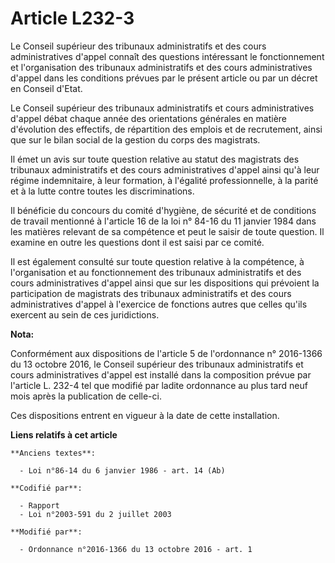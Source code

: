 # Article L232-3

Le  Conseil supérieur des tribunaux administratifs et des cours  administratives d'appel connaît des questions intéressant le
fonctionnement et l'organisation des tribunaux administratifs et des  cours administratives d'appel dans les conditions
prévues par le présent  article ou par un décret en Conseil d'Etat. 

Le  Conseil supérieur des tribunaux administratifs et cours administratives  d'appel débat chaque année des orientations
générales en matière  d'évolution des effectifs, de répartition des emplois et de recrutement,  ainsi que sur le bilan social
de la gestion du corps des magistrats. 

Il émet un avis sur toute question relative au statut des magistrats  des tribunaux administratifs et des cours
administratives d'appel ainsi  qu'à leur régime indemnitaire, à leur formation, à l'égalité  professionnelle, à la parité et
à la lutte contre toutes les  discriminations. 

Il bénéficie du concours du comité d'hygiène, de sécurité et de conditions de travail mentionné à l'article 16 de la loi n°
84-16 du 11 janvier 1984 dans  les matières relevant de sa compétence et peut le saisir de toute  question. Il examine en
outre les questions dont il est saisi par ce  comité. 

Il est également consulté sur toute  question relative à la compétence, à l'organisation et au fonctionnement  des tribunaux
administratifs et des cours administratives d'appel ainsi  que sur les dispositions qui prévoient la participation de
magistrats  des tribunaux administratifs et des cours administratives d'appel à  l'exercice de fonctions autres que celles
qu'ils exercent au sein de ces  juridictions.

**Nota:**

Conformément aux dispositions de l'article 5 de l'ordonnance n° 2016-1366 du 13 octobre 2016, le Conseil supérieur des
tribunaux administratifs et cours administratives d'appel est installé dans la composition prévue par l'article L. 232-4 tel
que modifié par ladite ordonnance au plus tard neuf mois après la publication de celle-ci. 

Ces dispositions entrent en vigueur à la date de cette installation.

**Liens relatifs à cet article**

	**Anciens textes**:

	  - Loi n°86-14 du 6 janvier 1986 - art. 14 (Ab)

	**Codifié par**:

	  - Rapport
	  - Loi n°2003-591 du 2 juillet 2003

	**Modifié par**:

	  - Ordonnance n°2016-1366 du 13 octobre 2016 - art. 1
